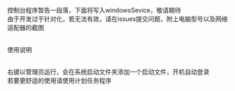 控制台程序暂告一段落，下面将写入windowsSevice，敬请期待<br/>
由于开发过于针对化，若无法有效，请在issues提交问题，附上电脑型号以及网络适配器的截图<br/><br/>
<p>使用说明<p><br/>
  右键以管理员运行，会在系统启动文件夹添加一个启动文件，开机自动登录<br/>
  若要更舒适的使用请使用计划任务程序<br/>
